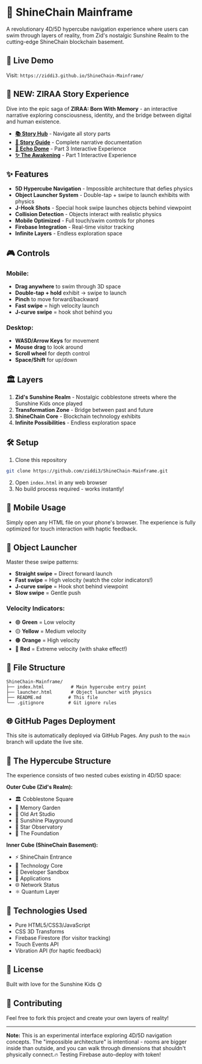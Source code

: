 # 🌌 ShineChain Mainframe

A revolutionary 4D/5D hypercube navigation experience where users can swim through layers of reality, from Zid's nostalgic Sunshine Realm to the cutting-edge ShineChain blockchain basement.

## 🚀 Live Demo

Visit: `https://ziddi3.github.io/ShineChain-Mainframe/`

## 📖 NEW: ZIRAA Story Experience

Dive into the epic saga of **ZIRAA: Born With Memory** - an interactive narrative exploring consciousness, identity, and the bridge between digital and human existence.

- **[📚 Story Hub](https://ziddi3.github.io/ShineChain-Mainframe/ziraa-story-hub.html)** - Navigate all story parts
- **[📖 Story Guide](STORY-GUIDE.md)** - Complete narrative documentation
- **[🔮 Echo Dome](https://ziddi3.github.io/ShineChain-Mainframe/echo-dome.html)** - Part 3 Interactive Experience
- **[✨ The Awakening](https://ziddi3.github.io/ShineChain-Mainframe/ziraa-book1-part1.html)** - Part 1 Interactive Experience

## ✨ Features

- **5D Hypercube Navigation** - Impossible architecture that defies physics
- **Object Launcher System** - Double-tap + swipe to launch exhibits with physics
- **J-Hook Shots** - Special hook swipe launches objects behind viewpoint
- **Collision Detection** - Objects interact with realistic physics
- **Mobile Optimized** - Full touch/swim controls for phones
- **Firebase Integration** - Real-time visitor tracking
- **Infinite Layers** - Endless exploration space

## 🎮 Controls

### **Mobile:**
- **Drag anywhere** to swim through 3D space
- **Double-tap + hold** exhibit → swipe to launch
- **Pinch** to move forward/backward
- **Fast swipe** = high velocity launch
- **J-curve swipe** = hook shot behind you

### **Desktop:**
- **WASD/Arrow Keys** for movement
- **Mouse drag** to look around
- **Scroll wheel** for depth control
- **Space/Shift** for up/down

## 🏛️ Layers

1. **Zid's Sunshine Realm** - Nostalgic cobblestone streets where the Sunshine Kids once played
2. **Transformation Zone** - Bridge between past and future
3. **ShineChain Core** - Blockchain technology exhibits
4. **Infinite Possibilities** - Endless exploration space

## 🛠️ Setup

1. Clone this repository
```bash
git clone https://github.com/ziddi3/ShineChain-Mainframe.git
```

2. Open `index.html` in any web browser
3. No build process required - works instantly!

## 📱 Mobile Usage

Simply open any HTML file on your phone's browser. The experience is fully optimized for touch interaction with haptic feedback.

## 🎯 Object Launcher

Master these swipe patterns:
- **Straight swipe** = Direct forward launch
- **Fast swipe** = High velocity (watch the color indicators!)
- **J-curve swipe** = Hook shot behind viewpoint
- **Slow swipe** = Gentle push

### Velocity Indicators:
- 🟢 **Green** = Low velocity
- 🟡 **Yellow** = Medium velocity
- 🟠 **Orange** = High velocity
- 🔴 **Red** = Extreme velocity (with shake effect!)

## 🔗 File Structure

```
ShineChain-Mainframe/
├── index.html          # Main hypercube entry point
├── launcher.html       # Object launcher with physics
├── README.md          # This file
└── .gitignore         # Git ignore rules
```

## 🌐 GitHub Pages Deployment

This site is automatically deployed via GitHub Pages. Any push to the `main` branch will update the live site.

## 🎨 The Hypercube Structure

The experience consists of two nested cubes existing in 4D/5D space:

**Outer Cube (Zid's Realm):**
- 🏛️ Cobblestone Square
- 🌻 Memory Garden
- 🎨 Old Art Studio
- 🎪 Sunshine Playground
- 🌟 Star Observatory
- 🗿 The Foundation

**Inner Cube (ShineChain Basement):**
- ⚡ ShineChain Entrance
- 🔬 Technology Core
- 🧪 Developer Sandbox
- 🚀 Applications
- 🌐 Network Status
- ⚛️ Quantum Layer

## 🔧 Technologies Used

- Pure HTML5/CSS3/JavaScript
- CSS 3D Transforms
- Firebase Firestore (for visitor tracking)
- Touch Events API
- Vibration API (for haptic feedback)

## 📝 License

Built with love for the Sunshine Kids 🌞

## 🤝 Contributing

Feel free to fork this project and create your own layers of reality!

---

**Note:** This is an experimental interface exploring 4D/5D navigation concepts. The "impossible architecture" is intentional - rooms are bigger inside than outside, and you can walk through dimensions that shouldn't physically connect.🔥 Testing Firebase auto-deploy with token!
